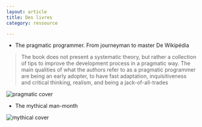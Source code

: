 ```yaml
---
layout: article
title: Des livres
category: ressource

---
```


+ The pragmatic programmer. From journeyman to master
De Wikipédia
>The book does not present a systematic theory, but rather a collection of tips to improve the development process in a pragmatic way. The main qualities of what the authors refer to as a pragmatic programmer are being an early adopter, to have fast adaptation, inquisitiveness and critical thinking, realism, and being a jack-of-all-trades

![pragmatic cover](https://upload.wikimedia.org/wikipedia/en/8/8f/The_pragmatic_programmer.jpg "couverture")

+ The mythical man-month

![mythical cover](https://images-na.ssl-images-amazon.com/images/I/51WIpM70FEL._SX334_BO1,204,203,200_.jpg "couverture")

